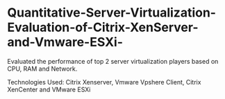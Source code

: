 # Quantitative-Server-Virtualization-Evaluation-of-Citrix-XenServer-and-Vmware-ESXi-
Evaluated the performance of top 2 server virtualization players based on CPU, RAM and Network. 

Technologies Used: Citrix Xenserver, Vmware Vpshere Client, Citrix XenCenter and VMware ESXi
